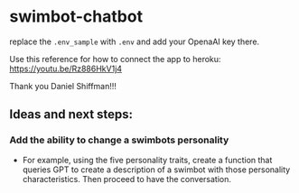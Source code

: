 # swimbot-chatbot

replace the `.env_sample` with `.env` and add your OpenaAI key there.

Use this reference for how to connect the app to heroku:
https://youtu.be/Rz886HkV1j4

Thank you Daniel Shiffman!!!


## Ideas and next steps:
### Add the ability to change a swimbots personality
- For example, using the five personality traits, create a function that queries GPT to create a description of a swimbot with those personality characteristics. Then proceed to have the conversation.

